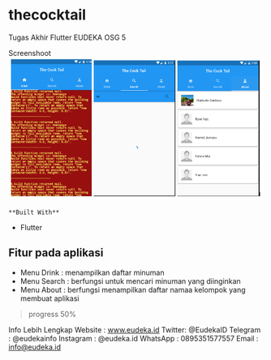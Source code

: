 # thecocktail

Tugas Akhir Flutter EUDEKA OSG 5

Screenshoot
![alt text](images/app.PNG)

	**Built With**
  - Flutter

## Fitur pada aplikasi
- Menu Drink 
  : menampilkan daftar minuman
- Menu Search 
  : berfungsi untuk mencari minuman yang diinginkan 
- Menu About 
  : berfungsi menampilkan daftar namaa kelompok yang membuat aplikasi

> progress 50%

Info Lebih Lengkap
Website : www.eudeka.id
Twitter: @EudekaID
Telegram : @eudekainfo
Instagram : @eudeka.id
WhatsApp : 0895351577557
Email : info@eudeka.id



